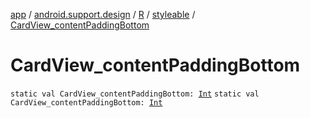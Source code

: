 [app](../../../index.md) / [android.support.design](../../index.md) / [R](../index.md) / [styleable](index.md) / [CardView_contentPaddingBottom](./-card-view_content-padding-bottom.md)

# CardView_contentPaddingBottom

`static val CardView_contentPaddingBottom: `[`Int`](https://kotlinlang.org/api/latest/jvm/stdlib/kotlin/-int/index.html)
`static val CardView_contentPaddingBottom: `[`Int`](https://kotlinlang.org/api/latest/jvm/stdlib/kotlin/-int/index.html)